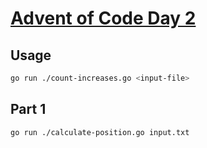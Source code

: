 # [Advent of Code Day 2](https://adventofcode.com/2021/day/2)

## Usage
```bash
go run ./count-increases.go <input-file> 
```

## Part 1
```bash
go run ./calculate-position.go input.txt
```

